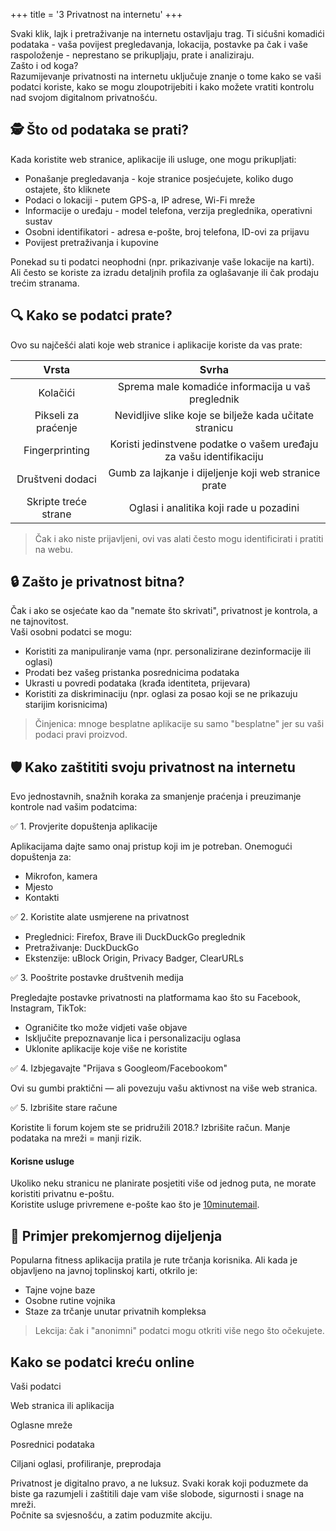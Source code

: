 +++
title = '3  Privatnost na internetu'
+++


Svaki klik, lajk i pretraživanje na internetu ostavljaju trag.
Ti sićušni komadići podataka - vaša povijest pregledavanja, lokacija, postavke pa čak i vaše raspoloženje - neprestano se prikupljaju, prate i analiziraju.  
Zašto i od koga?  
Razumijevanje privatnosti na internetu uključuje znanje o tome kako se vaši podatci koriste, kako se mogu zloupotrijebiti i kako možete vratiti kontrolu nad svojom digitalnom privatnošću.

## 🕵️ Što od podataka se prati?

Kada koristite web stranice, aplikacije ili usluge, one mogu prikupljati:

 - Ponašanje pregledavanja - koje stranice posjećujete, koliko dugo ostajete, što kliknete
 - Podaci o lokaciji - putem GPS-a, IP adrese, Wi-Fi mreže
 - Informacije o uređaju -  model telefona, verzija preglednika, operativni sustav
 - Osobni identifikatori - adresa e-pošte, broj telefona, ID-ovi za prijavu
 - Povijest pretraživanja i kupovine

Ponekad su ti podatci neophodni (npr. prikazivanje vaše lokacije na karti). Ali često se koriste za izradu detaljnih profila za oglašavanje ili čak prodaju trećim stranama.

## 🔍 Kako se podatci prate?

Ovo su najčešći alati koje web stranice i aplikacije koriste da vas prate:

| **Vrsta** | **Svrha** |
| :-: | :-: |
| Kolačići | Sprema male komadiće informacija u vaš preglednik |
| Pikseli za praćenje | Nevidljive slike koje se bilježe kada učitate stranicu |
| Fingerprinting | Koristi jedinstvene podatke o vašem uređaju za vašu identifikaciju |
| Društveni dodaci | Gumb za lajkanje i dijeljenje koji web stranice prate |
| Skripte treće strane | Oglasi i analitika koji rade u pozadini |

>
> Čak i ako niste prijavljeni, ovi vas alati često mogu identificirati i pratiti na webu.
>

## 🔒 Zašto je privatnost bitna?

Čak i ako se osjećate kao da "nemate što skrivati", privatnost je kontrola, a ne tajnovitost.  
Vaši osobni podatci se mogu:

 - Koristiti za manipuliranje vama (npr. personalizirane dezinformacije ili oglasi)
 - Prodati bez vašeg pristanka posrednicima podataka
 - Ukrasti u povredi podataka (krađa identiteta, prijevara)
 - Koristiti za diskriminaciju (npr. oglasi za posao koji se ne prikazuju starijim korisnicima)

>
> Činjenica: mnoge besplatne aplikacije su samo "besplatne" jer su vaši podaci pravi proizvod.
>

## 🛡 Kako zaštititi svoju privatnost na internetu

Evo jednostavnih, snažnih koraka za smanjenje praćenja i preuzimanje kontrole nad vašim podatcima:

✅ 1. Provjerite dopuštenja aplikacije

Aplikacijama dajte samo onaj pristup koji im je potreban. Onemogući dopuštenja za:

- Mikrofon, kamera  
- Mjesto  
- Kontakti  

✅ 2. Koristite alate usmjerene na privatnost

- Preglednici: Firefox, Brave ili DuckDuckGo preglednik  
- Pretraživanje: DuckDuckGo  
- Ekstenzije: uBlock Origin, Privacy Badger, ClearURLs  

✅ 3. Pooštrite postavke društvenih medija

Pregledajte postavke privatnosti na platformama kao što su Facebook, Instagram, TikTok:

- Ograničite tko može vidjeti vaše objave  
- Isključite prepoznavanje lica i personalizaciju oglasa  
- Uklonite aplikacije koje više ne koristite  

✅ 4. Izbjegavajte "Prijava s Googleom/Facebookom"

Ovi su gumbi praktični — ali povezuju vašu aktivnost na više web stranica.

✅ 5. Izbrišite stare račune

Koristite li forum kojem ste se pridružili 2018.? Izbrišite račun. Manje podataka na mreži = manji rizik.

#### Korisne usluge

Ukoliko neku stranicu ne planirate posjetiti više od jednog puta, ne morate koristiti privatnu e-poštu.  
Koristite usluge privremene e-pošte kao što je [10minutemail](https://10minutemail.com/).

## 🔦 Primjer prekomjernog dijeljenja

Popularna fitness aplikacija pratila je rute trčanja korisnika. Ali kada je objavljeno na javnoj toplinskoj karti, otkrilo je:

- Tajne vojne baze  
- Osobne rutine vojnika  
- Staze za trčanje unutar privatnih kompleksa  

>
> Lekcija: čak i "anonimni" podatci mogu otkriti više nego što očekujete.
>

## Kako se podatci kreću online

<div>
    <link rel="stylesheet" href="/flow.css">
    <div class="tdiv">
        <p class='tp'>Vaši podatci</p>
        <p class='tp'>Web stranica ili aplikacija</p>
        <p class='tp'>Oglasne mreže</p>
        <p class='tp'>Posrednici podataka</p>
        <p class='tp'>Ciljani oglasi, profiliranje, preprodaja</p>
    </div>
</div>

Privatnost je digitalno pravo, a ne luksuz. Svaki korak koji poduzmete da biste ga razumjeli i zaštitili daje vam više slobode, sigurnosti i snage na mreži.  
Počnite sa svjesnošću, a zatim poduzmite akciju.
